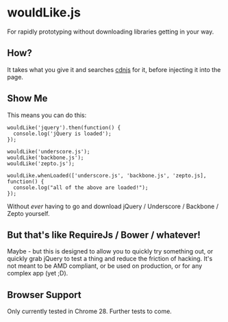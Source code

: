 # wouldLike.js

For rapidly prototyping without downloading libraries getting in your way.

## How?

It takes what you give it and searches [cdnjs](http://cdnjs.com/) for it, before injecting it into the page.

## Show Me

This means you can do this:

```
wouldLike('jquery').then(function() {
  console.log('jQuery is loaded');
});

wouldLike('underscore.js');
wouldLike('backbone.js');
wouldLike('zepto.js');

wouldLike.whenLoaded(['underscore.js', 'backbone.js', 'zepto.js], function() {
  console.log("all of the above are loaded!");
});
```

Without _ever_ having to go and download jQuery / Underscore / Backbone / Zepto yourself.

## But that's like RequireJs / Bower / whatever!
Maybe - but this is designed to allow you to quickly try something out, or quickly grab jQuery to test a thing and reduce the friction of hacking. It's not meant to be AMD compliant, or be used on production, or for any complex app (yet ;D).

## Browser Support
Only currently tested in Chrome 28. Further tests to come.

